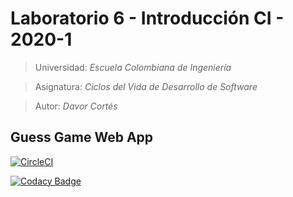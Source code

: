 # Laboratorio 6 - Introducción CI - 2020-1
> Universidad: _Escuela Colombiana de Ingeniería_

> Asignatura:  _Ciclos del Vida de Desarrollo de Software_

> Autor: _Davor Cortés_

## Guess Game Web App

[![CircleCI](https://circleci.com/gh/D4v0r/CVDS-LAB06.svg?style=svg)](https://circleci.com/gh/D4v0r/CVDS-LAB06)

[![Codacy Badge](https://api.codacy.com/project/badge/Grade/9ddf839e64df4e2f894826ba059c1671)](https://app.codacy.com/manual/D4v0r/CVDS-LAB06?utm_source=github.com&utm_medium=referral&utm_content=D4v0r/CVDS-LAB06&utm_campaign=Badge_Grade_Dashboard)
